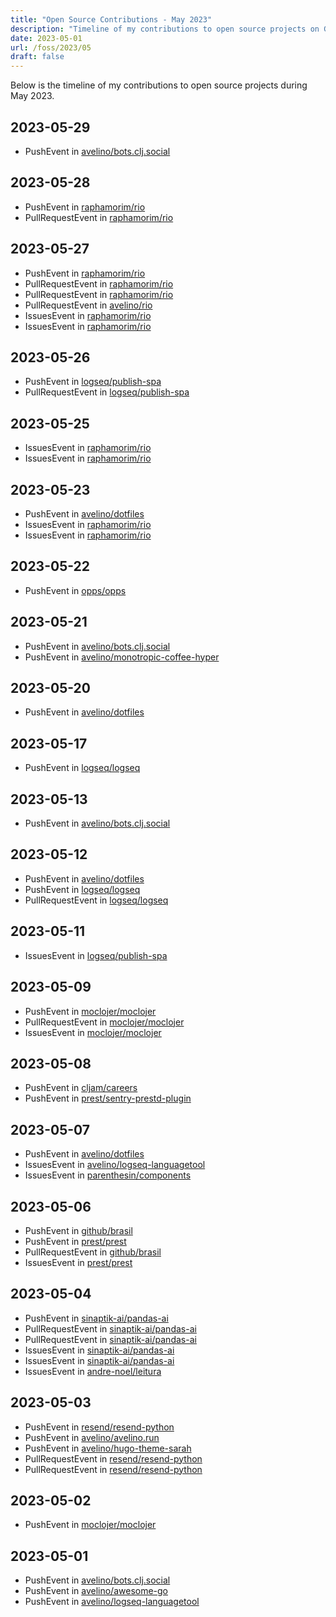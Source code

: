 ```yaml
---
title: "Open Source Contributions - May 2023"
description: "Timeline of my contributions to open source projects on GitHub during May 2023."
date: 2023-05-01
url: /foss/2023/05
draft: false
---
```


Below is the timeline of my contributions to open source projects during May 2023.

## 2023-05-29

- PushEvent in [avelino/bots.clj.social](https://github.com/avelino/bots.clj.social)

## 2023-05-28

- PushEvent in [raphamorim/rio](https://github.com/raphamorim/rio)
- PullRequestEvent in [raphamorim/rio](https://github.com/raphamorim/rio)

## 2023-05-27

- PushEvent in [raphamorim/rio](https://github.com/raphamorim/rio)
- PullRequestEvent in [raphamorim/rio](https://github.com/raphamorim/rio)
- PullRequestEvent in [raphamorim/rio](https://github.com/raphamorim/rio)
- PullRequestEvent in [avelino/rio](https://github.com/avelino/rio)
- IssuesEvent in [raphamorim/rio](https://github.com/raphamorim/rio)
- IssuesEvent in [raphamorim/rio](https://github.com/raphamorim/rio)

## 2023-05-26

- PushEvent in [logseq/publish-spa](https://github.com/logseq/publish-spa)
- PullRequestEvent in [logseq/publish-spa](https://github.com/logseq/publish-spa)

## 2023-05-25

- IssuesEvent in [raphamorim/rio](https://github.com/raphamorim/rio)
- IssuesEvent in [raphamorim/rio](https://github.com/raphamorim/rio)

## 2023-05-23

- PushEvent in [avelino/dotfiles](https://github.com/avelino/dotfiles)
- IssuesEvent in [raphamorim/rio](https://github.com/raphamorim/rio)
- IssuesEvent in [raphamorim/rio](https://github.com/raphamorim/rio)

## 2023-05-22

- PushEvent in [opps/opps](https://github.com/opps/opps)

## 2023-05-21

- PushEvent in [avelino/bots.clj.social](https://github.com/avelino/bots.clj.social)
- PushEvent in [avelino/monotropic-coffee-hyper](https://github.com/avelino/monotropic-coffee-hyper)

## 2023-05-20

- PushEvent in [avelino/dotfiles](https://github.com/avelino/dotfiles)

## 2023-05-17

- PushEvent in [logseq/logseq](https://github.com/logseq/logseq)

## 2023-05-13

- PushEvent in [avelino/bots.clj.social](https://github.com/avelino/bots.clj.social)

## 2023-05-12

- PushEvent in [avelino/dotfiles](https://github.com/avelino/dotfiles)
- PushEvent in [logseq/logseq](https://github.com/logseq/logseq)
- PullRequestEvent in [logseq/logseq](https://github.com/logseq/logseq)

## 2023-05-11

- IssuesEvent in [logseq/publish-spa](https://github.com/logseq/publish-spa)

## 2023-05-09

- PushEvent in [moclojer/moclojer](https://github.com/moclojer/moclojer)
- PullRequestEvent in [moclojer/moclojer](https://github.com/moclojer/moclojer)
- IssuesEvent in [moclojer/moclojer](https://github.com/moclojer/moclojer)

## 2023-05-08

- PushEvent in [cljam/careers](https://github.com/cljam/careers)
- PushEvent in [prest/sentry-prestd-plugin](https://github.com/prest/sentry-prestd-plugin)

## 2023-05-07

- PushEvent in [avelino/dotfiles](https://github.com/avelino/dotfiles)
- IssuesEvent in [avelino/logseq-languagetool](https://github.com/avelino/logseq-languagetool)
- IssuesEvent in [parenthesin/components](https://github.com/parenthesin/components)

## 2023-05-06

- PushEvent in [github/brasil](https://github.com/github/brasil)
- PushEvent in [prest/prest](https://github.com/prest/prest)
- PullRequestEvent in [github/brasil](https://github.com/github/brasil)
- IssuesEvent in [prest/prest](https://github.com/prest/prest)

## 2023-05-04

- PushEvent in [sinaptik-ai/pandas-ai](https://github.com/sinaptik-ai/pandas-ai)
- PullRequestEvent in [sinaptik-ai/pandas-ai](https://github.com/sinaptik-ai/pandas-ai)
- PullRequestEvent in [sinaptik-ai/pandas-ai](https://github.com/sinaptik-ai/pandas-ai)
- IssuesEvent in [sinaptik-ai/pandas-ai](https://github.com/sinaptik-ai/pandas-ai)
- IssuesEvent in [sinaptik-ai/pandas-ai](https://github.com/sinaptik-ai/pandas-ai)
- IssuesEvent in [andre-noel/leitura](https://github.com/andre-noel/leitura)

## 2023-05-03

- PushEvent in [resend/resend-python](https://github.com/resend/resend-python)
- PushEvent in [avelino/avelino.run](https://github.com/avelino/avelino.run)
- PushEvent in [avelino/hugo-theme-sarah](https://github.com/avelino/hugo-theme-sarah)
- PullRequestEvent in [resend/resend-python](https://github.com/resend/resend-python)
- PullRequestEvent in [resend/resend-python](https://github.com/resend/resend-python)

## 2023-05-02

- PushEvent in [moclojer/moclojer](https://github.com/moclojer/moclojer)

## 2023-05-01

- PushEvent in [avelino/bots.clj.social](https://github.com/avelino/bots.clj.social)
- PushEvent in [avelino/awesome-go](https://github.com/avelino/awesome-go)
- PushEvent in [avelino/logseq-languagetool](https://github.com/avelino/logseq-languagetool)


